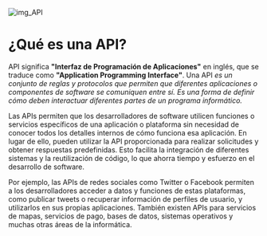 
![img_API](https://www.pragma.co/hubfs/academia/Im%C3%A1genes%20Blog/h_que_es_api_como_beneficia_negocio.jpg)

# ¿Qué es una API?

API significa **"Interfaz de Programación de Aplicaciones"** en inglés, que se traduce como **"Application Programming Interface"**. Una API *es un conjunto de reglas y protocolos que permiten que diferentes aplicaciones o componentes de software se comuniquen entre sí. Es una forma de definir cómo deben interactuar diferentes partes de un programa informático.*

Las APIs permiten que los desarrolladores de software utilicen funciones o servicios específicos de una aplicación o plataforma sin necesidad de conocer todos los detalles internos de cómo funciona esa aplicación. En lugar de ello, pueden utilizar la API proporcionada para realizar solicitudes y obtener respuestas predefinidas. Esto facilita la integración de diferentes sistemas y la reutilización de código, lo que ahorra tiempo y esfuerzo en el desarrollo de software.

Por ejemplo, las APIs de redes sociales como Twitter o Facebook permiten a los desarrolladores acceder a datos y funciones de estas plataformas, como publicar tweets o recuperar información de perfiles de usuario, y utilizarlos en sus propias aplicaciones. También existen APIs para servicios de mapas, servicios de pago, bases de datos, sistemas operativos y muchas otras áreas de la informática.